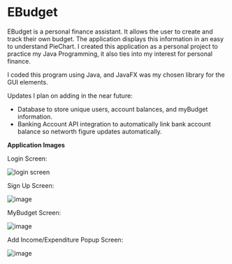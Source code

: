# EBudget

EBudget is a personal finance assistant. It allows the user to create and track their own budget. The application displays this information in an easy to understand PieChart. 
I created this application as a personal project to practice my Java Programming, it also ties into my interest for personal finance. 

I coded this program using Java, and JavaFX was my chosen library for the GUI elements.

Updates I plan on adding in the near future:
- Database to store unique users, account balances, and myBudget information.
- Banking Account API integration to automatically link bank account balance so networth figure updates automatically.

**Application Images**

Login Screen:



![login screen](https://user-images.githubusercontent.com/91664359/147392385-40543275-57eb-410b-aa64-e2e8f2510435.PNG)

Sign Up Screen:



![image](https://user-images.githubusercontent.com/91664359/147392457-6a23fb29-edc2-40fb-8b65-c70e4a1d1360.png)

MyBudget Screen:



![image](https://user-images.githubusercontent.com/91664359/147392483-da7c8021-9810-47bb-a61d-e99210fdd458.png)

Add Income/Expenditure Popup Screen:




![image](https://user-images.githubusercontent.com/91664359/147393429-220d0ef1-98b3-421e-b787-b4979a2142ec.png)
